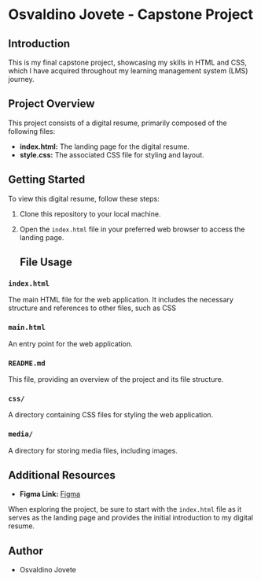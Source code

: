 
# Osvaldino Jovete - Capstone Project

## Introduction

This is my final capstone project, showcasing my skills in HTML and CSS, which I have acquired throughout my learning management system (LMS) journey.

## Project Overview

This project consists of a digital resume, primarily composed of the following files:

- **index.html:** The landing page for the digital resume.
- **style.css:** The associated CSS file for styling and layout.

## Getting Started

To view this digital resume, follow these steps:

1. Clone this repository to your local machine.
2. Open the `index.html` file in your preferred web browser to access the landing page.

   ## File Usage

### `index.html`

The main HTML file for the web application. It includes the necessary structure and references to other files, such as CSS

### `main.html`

An entry point for the web application.

### `README.md`

This file, providing an overview of the project and its file structure.

### `css/`

A directory containing CSS files for styling the web application.

### `media/`

A directory for storing media files, including images.

## Additional Resources

- **Figma Link:** <a href="https://www.figma.com/file/ffpc2QTZU7Y6eRlEEh7bSR/OSVJOV233_FTC2306_GROUPC_OsvaldinoJovete_ITW_Digital_Resume?type=design&node-id=0%3A1&mode=design&t=0y9wItNHdtKWAug4-1"> Figma</a>

When exploring the project, be sure to start with the `index.html` file as it serves as the landing page and provides the initial introduction to my digital resume.

## Author

- Osvaldino Jovete


